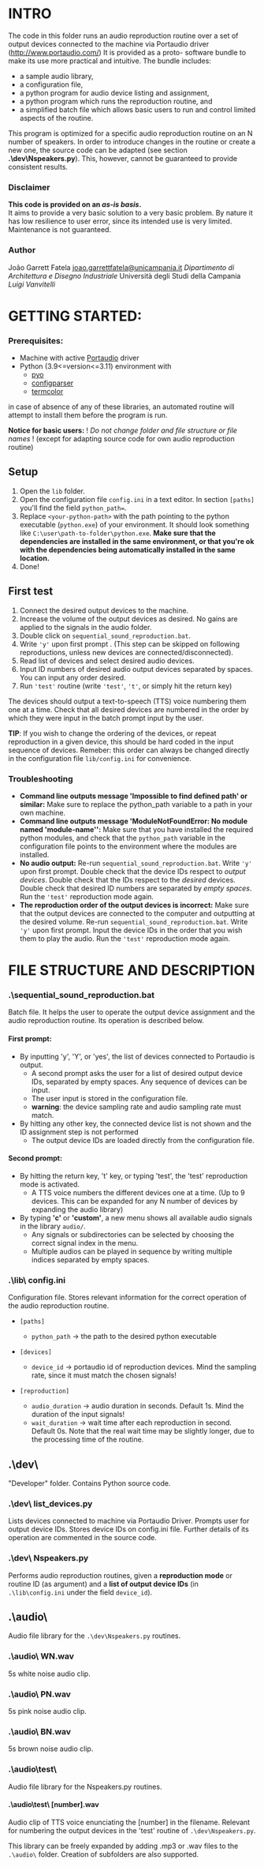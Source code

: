 # INTRO
The code in this folder runs an audio reproduction routine over a set of output devices connected to the machine via Portaudio driver (http://www.portaudio.com/)
It is provided as a proto- software bundle to make its use more practical and intuitive.
The bundle includes:
- a sample audio library, 
- a configuration file,
- a python program for audio device listing and assignment, 
- a python program which runs the reproduction routine, and 
- a simplified batch file which allows basic users to run and control limited aspects of the routine.

This program is optimized for a specific audio reproduction routine on an N number of speakers.
In order to introduce changes in the routine or create a new one, the source code can be adapted (see section **.\dev\Nspeakers.py**). This, however, cannot be guaranteed to provide consistent results.

### Disclaimer
**This code is provided on an *as-is basis*.**  
It aims to provide a very basic solution to a very basic problem. By nature it has low resilience to user error, since its intended use is very limited.
Maintenance  is not guaranteed.

### Author
João Garrett Fatela
joao.garrettfatela@unicampania.it
_Dipartimento di Architettura e Disegno Industriale_
Università degli Studi della Campania *Luigi Vanvitelli*



# GETTING STARTED:
### Prerequisites:
- Machine with active [Portaudio](http://www.portaudio.com/) driver 
- Python (3.9<=version<=3.11) environment with 
	- [pyo](https://pypi.org/project/pyo/)
	- [configparser](https://pypi.org/project/configparser/) 
	- [termcolor](https://pypi.org/project/termcolor/libraries)

in case of absence of any of these libraries, an automated routine will attempt to install them before the program is run.

**Notice for basic users:**
! _Do not change folder and file structure or file names_ !
(except for adapting source code for own audio reproduction routine)

## Setup
1. Open the `lib` folder.
2. Open the configuration file `config.ini` in a text editor. In section `[paths]` you'll find the field `python_path=`. 
3. Replace `<your-python-path>` with the path pointing to the python executable (`python.exe`) of your environment. It should look something like `C:\user\path-to-folder\python.exe`. 
**Make sure that the dependencies are installed in the same environment, or that you're ok with the dependencies being automatically installed in the same location.**
4. Done!

## First test
1. Connect the desired output devices to the machine.
2. Increase the volume of the output devices as desired. No gains are applied to the signals in the audio folder.
3. Double click on `sequential_sound_reproduction.bat`.
4. Write `'y'` upon first prompt . (This step can be skipped on following reproductions, unless new devices are connected/disconnected).
5. Read list of devices and select desired audio devices.
6. Input ID numbers of desired audio output devices separated by spaces. You can input any order desired.
7. Run `'test'` routine (write `'test'`, `'t'`, or simply hit the return key)

The devices should output a text-to-speech (TTS) voice numbering them one at a time. 
Check that all desired devices are numbered in the order by which they were input in the batch prompt input by the user. 

**TIP**: If you wish to change the ordering of the devices, or repeat reproduction in a given device, this should be hard coded in the input sequence of devices. Remeber: this order can always be changed directly in the configuration file `lib/config.ini` for convenience.

### Troubleshooting
- **Command line outputs message 'Impossible to find defined path' or similar:** Make sure to replace the python_path variable to a path in your own machine. 
- **Command line outputs message 'ModuleNotFoundError: No module named 'module-name'':** Make sure that you have installed the required python modules, and check that the `python_path` variable in the configuration file points to the environment where the modules are installed. 
- **No audio output:** Re-run `sequential_sound_reproduction.bat`. Write `'y'` upon first prompt. Double check that the device IDs respect to *output devices*. Double check that the IDs respect to the *desired* devices. Double check that desired ID numbers are separated by *empty spaces*. Run the `'test'` reproduction mode again.
- **The reproduction order of the output devices is incorrect:** Make sure that the output devices are connected to the computer and outputting at the desired volume. Re-run `sequential_sound_reproduction.bat`. Write `'y'` upon first prompt. Input the device IDs in the order that you wish them to play the audio. Run the `'test'` reproduction mode again.


# FILE STRUCTURE AND DESCRIPTION
### .\sequential_sound_reproduction.bat
Batch file. It helps the user to operate the output device assignment and the audio reproduction routine.
Its operation is described below.

#### **First prompt:**  
- By inputting 'y', 'Y', or 'yes', the list of devices connected to Portaudio is output.
	- A second prompt asks the user for a list of desired output device IDs, separated by empty spaces. Any sequence of devices can be input.
	- The user input is stored in the configuration file.
	- **warning**: the device sampling rate and audio sampling rate must match.
- By hitting any other key, the connected device list is not shown and the ID assignment step is not performed
	- The output device IDs are loaded directly from the configuration file.
	
#### **Second prompt:** 
- By hitting the return key, 't' key, or typing 'test', the 'test' reproduction mode is activated.
	- A TTS voice numbers the different devices one at a time. (Up to 9 devices. This can be expanded for any N number of devices by expanding the audio library)
- By typing **'c'** or **'custom'**, a new menu shows all available audio signals in the library `audio/`. 
	- Any signals or subdirectories can be selected by choosing the correct signal index in the menu.
	- Multiple audios can be played in sequence by writing multiple indices separated by empty spaces.

### .\lib\ config.ini
Configuration file. Stores relevant information for the correct operation of the audio reproduction routine.
- `[paths]`
	- `python_path` -> the path to the desired python executable

- `[devices]`
	- `device_id` -> portaudio id of reproduction devices. Mind the sampling rate, since it must match the chosen signals!

- `[reproduction]`
	- `audio_duration` -> audio duration in seconds. Default 1s. Mind the duration of the input signals!
	- `wait_duration` -> wait time after each reproduction in second. Default 0s. Note that the real wait time may be slightly longer, due to the processing time of the routine. 
  


## .\dev\ 
"Developer" folder. Contains Python source code.

### .\dev\ list_devices.py
Lists devices connected to machine via Portaudio Driver. Prompts user for output device IDs. Stores device IDs on config.ini file.
Further details of its operation are commented in the source code.

### .\dev\ Nspeakers.py
Performs audio reproduction routines, given a **reproduction mode** or routine ID (as argument) and a **list of output device IDs** (in `.\lib\config.ini` under the field `device_id`).


## .\audio\
Audio file library for the `.\dev\Nspeakers.py` routines.
### .\audio\ WN.wav
5s white noise audio clip.
### .\audio\ PN.wav
5s pink noise audio clip.
### .\audio\ BN.wav
5s brown noise audio clip.
### .\audio\test\
Audio file library for the Nspeakers.py routines.
#### .\audio\test\ [number].wav
Audio clip of TTS voice enunciating the [number] in the filename. Relevant for numbering the output devices in the 'test' routine of `.\dev\Nspeakers.py`.


This library can be freely expanded by adding .mp3 or .wav files to the `.\audio\` folder. Creation of subfolders are also supported.